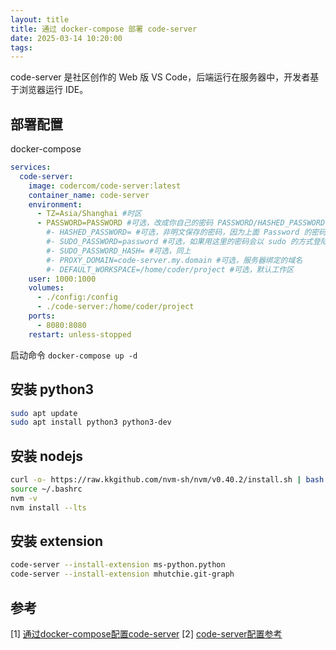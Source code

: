 ```yaml
---
layout: title
title: 通过 docker-compose 部署 code-server
date: 2025-03-14 10:20:00
tags:
---
```

code-server 是社区创作的 Web 版 VS Code，后端运行在服务器中，开发者基于浏览器运行 IDE。
## 部署配置
docker-compose 
```yaml
services:
  code-server:
    image: codercom/code-server:latest
    container_name: code-server
    environment:
      - TZ=Asia/Shanghai #时区
      - PASSWORD=PASSWORD #可选，改成你自己的密码 PASSWORD/HASHED_PASSWORD 至少要配置一个
        #- HASHED_PASSWORD= #可选，非明文保存的密码，因为上面 Password 的密码会以配置文件形式保存在服务器内，所以 code-server 提供了一个非明文形式的密码。具体可以通过 echo -n "password" | npx argon2-cli -e 这个命令生成，这里就不细讲了
        #- SUDO_PASSWORD=password #可选，如果用这里的密码会以 sudo 的方式登陆
        #- SUDO_PASSWORD_HASH= #可选，同上
        #- PROXY_DOMAIN=code-server.my.domain #可选，服务器绑定的域名
        #- DEFAULT_WORKSPACE=/home/coder/project #可选，默认工作区
    user: 1000:1000
    volumes:
      - ./config:/config
      - ./code-server:/home/coder/project
    ports:
      - 8080:8080
    restart: unless-stopped
```
启动命令 `docker-compose up -d`

## 安装 python3
```bash
sudo apt update
sudo apt install python3 python3-dev

```

## 安装 nodejs
``` bash
curl -o- https://raw.kkgithub.com/nvm-sh/nvm/v0.40.2/install.sh | bash
source ~/.bashrc
nvm -v
nvm install --lts
```

## 安装 extension
``` bash
code-server --install-extension ms-python.python
code-server --install-extension mhutchie.git-graph
```


## 参考
[1] [通过docker-compose配置code-server](https://blog.csdn.net/kirigirihitomi/article/details/132859159)
[2] [code-server配置参考](https://docs.linuxserver.io/images/docker-code-server/#docker-compose-recommended-click-here-for-more-info)
